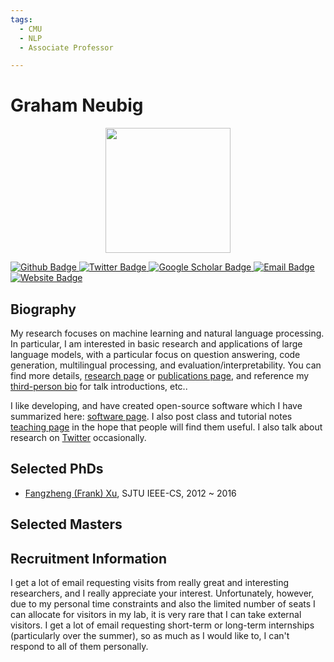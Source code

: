 ```yaml
---
tags:
  - CMU
  - NLP
  - Associate Professor

---
```


# Graham Neubig

<div style="display: flex; justify-content: center;">
  <img src="https://www.phontron.com/images/neubig-headshot-2021-small.jpg" alt="" width="200"/>
</div>

<p align="left">
  <a href="https://github.com/">
    <img src="https://img.shields.io/badge/Github-white?logo=github&logoColor=black&cacheSeconds=1" alt="Github Badge"/>
  </a>
  <a href="https://twitter.com/">
    <img src="https://img.shields.io/badge/Twitter-white?logo=twitter&logoColor=blue&cacheSeconds=1" alt="Twitter Badge"/>
  </a>
  <a href="https://scholar.google.co.jp/citations?user=wlosgkoAAAAJ">
    <img src="https://img.shields.io/badge/GoogleScholar-white?logo=googlescholar&logoColor=blue&cacheSeconds=1" alt="Google Scholar Badge"/>
  </a>
  <a href="mailto:gneubig@cs.cmu.edu">
    <img src="https://img.shields.io/badge/Email-white?logo=gmail&logoColor=blue" alt="Email Badge"/>
  </a>
  <a href="https://www.phontron.com/">
  <img src="https://img.shields.io/badge/website-white?logo=wordpress&logoColor=blue" alt="Website Badge"/>
  </a>
</p>




## Biography

My research focuses on machine learning and natural language processing. In particular, I am interested in basic research and applications of large language models, with a particular focus on question answering, code generation, multilingual processing, and evaluation/interpretability. You can find more details, [research page](https://www.phontron.com/research.php) or [publications page](https://www.phontron.com/publications.php), and reference my [third-person bio](https://www.phontron.com/bio.php) for talk introductions, etc..

I like developing, and have created open-source software which I have summarized here: [software page](https://www.phontron.com/software.php). I also post class and tutorial notes [teaching page](https://www.phontron.com/teaching.php) in the hope that people will find them useful. I also talk about research on [Twitter](https://twitter.com/gneubig) occasionally.



## Selected PhDs

* [Fangzheng (Frank) Xu](https://frankxfz.me/), SJTU IEEE-CS, 2012 ~ 2016



## Selected Masters







## Recruitment Information

I get a lot of email requesting visits from really great and interesting researchers, and I really appreciate your interest. Unfortunately, however, due to my personal time constraints and also the limited number of seats I can allocate for visitors in my lab, it is very rare that I can take external visitors. I get a lot of email requesting short-term or long-term internships (particularly over the summer), so as much as I would like to, I can't respond to all of them personally.
